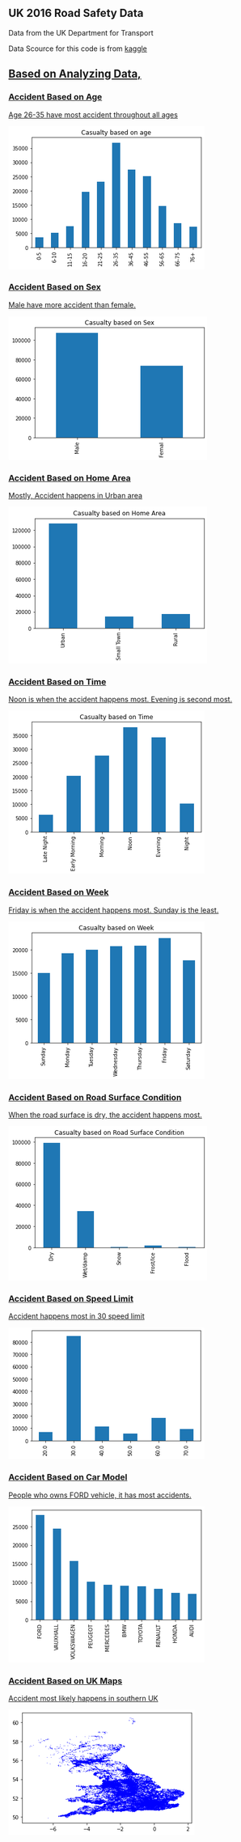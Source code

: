 ## UK 2016 Road Safety Data
Data from the UK Department for Transport

Data Scource for this code is from <a href="https://www.kaggle.com/bluehorseshoe/uk-2016-road-safety-data/data"> kaggle 

## Based on Analyzing Data, 

### Accident Based on Age

Age 26-35 have most accident throughout all ages

<img src="image/output_4_1.png">

### Accident Based on Sex

Male have more accident than female.

<img src="image/output_5_1.png">

### Accident Based on Home Area

Mostly, Accident happens in Urban area

<img src="image/output_6_1.png">

### Accident Based on Time

Noon is when the accident happens most. Evening is second most.

<img src="image/output_15_1.png">

### Accident Based on Week

Friday is when the accident happens most. Sunday is the least.

<img src="image/output_16_1.png">

### Accident Based on Road Surface Condition

When the road surface is dry, the accident happens most.

<img src="image/output_18_1.png">

### Accident Based on Speed Limit

Accident happens most in 30 speed limit

<img src="image/output_19_1.png">

### Accident Based on Car Model

People who owns FORD vehicle, it has most accidents.

<img src="image/output_24_1.png">

### Accident Based on UK Maps

Accident most likely happens in southern UK

<img src="image/output_20_1.png">
